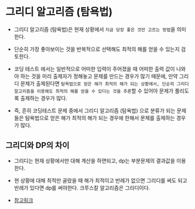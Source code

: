# 그리디 알고리즘 (탐욕법)

- 그리디 알고리즘 (탐욕법)은 현재 상황에서 `지금 당장 좋은 것만 고르는 방법`을 의미한다.

- 단순히 가장 좋아보이는 것을 반복적으로 선택해도 최적의 해를 얻을 수 있는지 검토한다.

- 코딩 테스트 에서는 일반적으로 어떠한 입력이 주어졌을 때 어떠한 출력 값이 나와야 하는 것을 미리 출제자가 정해놓고 문제를 만드는 경우가 많기 때문에, 만약 그리디 문제가 출제된다면 `탐욕법으로 얻은 해가 최적의 해가 되는 상황에서, 단순히 그리디 알고리즘을 이용해도 최적의 해를 얻을 수 있다는 것을 추론`할 수 있어야 문제가 풀리도록 출제하는 경우가 많다.

- 즉, 흔히 코딩테스트 문제 중에서 그리디 알고리즘 (탐욕법) 으로 분류가 되는 문제들은 탐욕법으로 얻은 해가 최적의 해가 되는 경우에 한해서 문제를 출제하는 경우가 많다.

## 그리디와 DP의 차이

- 그리디는 현재 상황에서만 대해 계산을 하면되고, dp는 부분문제의 결과값을 이용한다.

- 현 상황에 대해 최적만 골랐을 때 해가 최적이고 반례가 없으면 그리디를 써도 되고 반례가 있다면 dp를 써야한다. 크루스칼 알고리즘은 그리디이다.

- [참고링크](https://www.acmicpc.net/board/view/46178)
